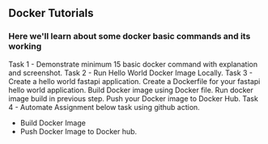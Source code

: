 ## Docker Tutorials
### Here we'll learn about some docker basic commands and its working

Task 1 - Demonstrate minimum 15 basic docker command with explanation and screenshot.
Task 2 - Run Hello World Docker Image Locally.
Task 3 - Create a hello world fastapi application. Create a Dockerfile for your fastapi hello world application. Build Docker image using Docker file. Run docker image build in previous step. Push your Docker image to Docker Hub.
Task 4 - Automate Assignment below task using github action.
- Build Docker Image
- Push Docker Image to Docker hub.